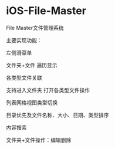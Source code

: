 # iOS-File-Master

File Master文件管理系统

主要实现功能：

左侧滑菜单

文件夹+文件 遍历显示

各类型文件关联

支持进入文件夹 打开各类型文件操作

列表网格视图类型切换

目录优先及文件名称、大小、日期、类型排序

内容搜索

文件夹+文件操作：编辑删除
